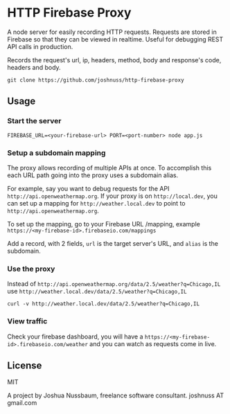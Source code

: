 # HTTP Firebase Proxy

A node server for easily recording HTTP requests. Requests are stored in Firebase so that they can be viewed in realtime. Useful for debugging REST API calls in production.

Records the request's url, ip, headers, method, body and response's code, headers and body.

```
git clone https://github.com/joshnuss/http-firebase-proxy
```

## Usage

### Start the server

```
FIREBASE_URL=<your-firebase-url> PORT=<port-number> node app.js
```

### Setup a subdomain mapping

The proxy allows recording of multiple APIs at once. To accomplish this each URL path going into the proxy uses a subdomain alias.

For example, say you want to debug requests for the API `http://api.openweathermap.org`. If your proxy is on `http://local.dev`, you can set up a mapping for `http://weather.local.dev` to point to `http://api.openweathermap.org`.

To set up the mapping, go to your Firebase URL /mapping, example `https://<my-firebase-id>.firebaseio.com/mappings`

Add a record, with 2 fields, `url` is the target server's URL, and `alias` is the subdomain.

### Use the proxy

Instead of `http://api.openweathermap.org/data/2.5/weather?q=Chicago,IL` use `http://weather.local.dev/data/2.5/weather?q=Chicago,IL`

```
curl -v http://weather.local.dev/data/2.5/weather?q=Chicago,IL
```

### View traffic

Check your firebase dashboard, you will have a `https://<my-firebase-id>.firebaseio.com/weather` and you can watch as requests come in live.

## License

MIT

A project by Joshua Nussbaum, freelance software consultant. joshnuss AT gmail.com
